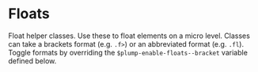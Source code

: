 # Floats

Float helper classes. Use these to float elements on a micro level.
Classes can take a brackets format (e.g. `.f>`) or an abbreviated format (e.g. `.fl`). Toggle formats by overriding the `$plump-enable-floats--bracket` variable defined below.